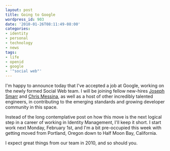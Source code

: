 ```yaml
---
layout: post
title: Going to Google
wordpress_id: 903
date: '2010-01-26T08:11:49-08:00'
categories:
- identity
- personal
- technology
- news
tags:
- life
- openid
- google
- '"social web"'
---
```

I'm happy to announce today that I've accepted a job at Google, working on the newly formed Social Web team.  I will be joining fellow new-hires [Joseph Smarr][] and [Chris Messina][], as well as a host of other incredibly talented engineers, in contributing to the emerging standards and growing developer community in this space.

Instead of the long contemplative post on how this move is the next logical step in a career of working in Identity Management, I'll keep it short.  I start work next Monday, February 1st, and I'm a bit pre-occupied this week with getting moved from Portland, Oregon down to Half Moon Bay, California.

I expect great things from our team in 2010, and so should you.

[Joseph Smarr]: http://josephsmarr.com/2009/12/18/joseph-smarr-has-new-work-info…/
[Chris Messina]: http://factoryjoe.com/blog/2010/01/07/happy-birthday-to-me-im-joining-google/
